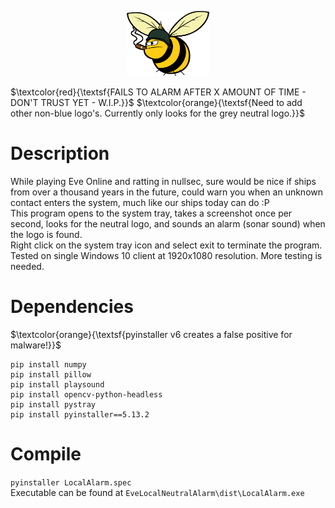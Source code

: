 <p align="center"><img src="Images/GoonLogo.png" width="26%" height="26%"></p>

$\textcolor{red}{\textsf{FAILS TO ALARM AFTER X AMOUNT OF TIME - DON'T TRUST YET - W.I.P.}}$
$\textcolor{orange}{\textsf{Need to add other non-blue logo's. Currently only looks for the grey neutral logo.}}$

# Description
While playing Eve Online and ratting in nullsec, sure would be nice if ships from over a thousand years in the future, could warn you when an unknown contact enters the system, much like our ships today can do :P  
This program opens to the system tray, takes a screenshot once per second, looks for the neutral logo, and sounds an alarm (sonar sound) when the logo is found.  
Right click on the system tray icon and select exit to terminate the program.  
Tested on single Windows 10 client at 1920x1080 resolution. More testing is needed.

# Dependencies
$\textcolor{orange}{\textsf{pyinstaller v6 creates a false positive for malware!}}$
```pip install pyautogui
pip install numpy
pip install pillow
pip install playsound
pip install opencv-python-headless
pip install pystray
pip install pyinstaller==5.13.2
```

# Compile
`pyinstaller LocalAlarm.spec`  
Executable can be found at `EveLocalNeutralAlarm\dist\LocalAlarm.exe`

